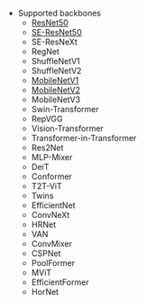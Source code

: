 - Supported backbones
  - [ResNet50](https://github.com/stupid-boy-me/teach_all/tree/main/pytorch_classifier/ResNet50) 
  - [SE-ResNet50](https://github.com/stupid-boy-me/teach_all/tree/main/pytorch_classifier/SE_ResNet50)
  - SE-ResNeXt
  - RegNet
  - ShuffleNetV1
  - ShuffleNetV2
  - [MobileNetV1](https://github.com/stupid-boy-me/teach_all/tree/main/pytorch_classifier/MobileNet/MobileNetV1)
  - [MobileNetV2](https://github.com/stupid-boy-me/teach_all/tree/main/pytorch_classifier/MobileNet/MobileNetV2)
  - MobileNetV3
  - Swin-Transformer
  - RepVGG
  - Vision-Transformer
  - Transformer-in-Transformer
  - Res2Net
  - MLP-Mixer
  - DeiT
  - Conformer
  - T2T-ViT
  - Twins
  - EfficientNet
  - ConvNeXt
  - HRNet
  - VAN
  - ConvMixer
  - CSPNet
  - PoolFormer
  - MViT
  - EfficientFormer
  - HorNet
